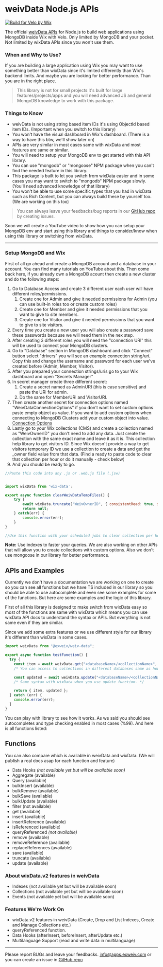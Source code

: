 # weivData Node.js APIs

[![Build for Velo by Wix](https://img.shields.io/badge/Built%20for-Velo%20by%20Wix-3638f4)](https://wix.com/velo)

The official [weivData APIs](https://www.npmjs.com/package/@exweiv/weiv-data) for Node.js to build web applications using MongoDB inside Wix with Velo. Only limited by MongoDB and your pocket. Not limited by wixData APIs since you won't use them.

### When and Why to Use?

If you are building a large application using Wix you may want to use something better than wixData since it's limited differently than Wix's backend limits. And maybe you are looking for better performance. Than you are in the right place.

> This library is not for small projects it's built for large features/projects/apps and you will need advanced JS and general MongoDB knowledge to work with this package.

### Things to Know

- weivData is not using string based item IDs it's using ObjectId based item IDs. (Important when you switch to this library)
- You won't have the visual dashboard in Wix's dashboard. (There is a way to have this btw, we'll show later on)
- APIs are very similar in most cases same with wixData and most features are same or similar.
- You will need to setup your MongoDB env to get started with this API library.
- You can use "mongodb" or "mongoose" NPM package when you can't find the needed feature in this library.
- This package is built to let you switch from wixData easier and in some cases you may want to switch to "mongodb" NPM package slowly. (You'll need advanced knowledge of that library)
- You won't be able to use some specific types that you had in wixData such as Rich Content, but you can always build these by yourself too. (We are working on this too)

> You can always leave your feedbacks/bug reports in our [GitHub repo](https://github.com/ExWeiv/weiv-data/issues) by creating issues.

Soon we will create a YouTube video to show how you can setup your MongoDB env and start using this library and things to consider/know when using this library or switching from wixData.

---

### Setup MongoDB and Wix

First of all go ahead and create a MongoDB account and a database in your account. You can find many tutorials on YouTube about this. Then come back here, if you already own a MongoDB acount then create a new cluster and do the following steps:

1. Go to Database Access and create 3 different user each user will have different roles/permissions.
   1. Create one for Admin and give it needed permissions for Admin (you can use built-in roles too or create custom roles)
   2. Create one for Member and give it needed permissions that you want to give to site members.
   3. Create one for Visitor and give it needed permissions that you want to give to site visitors.
2. Every time you create a new user you will also create a password save these passwords because we will need them in the nex step.
3. After creating 3 different roles you will need the "connection URI" this will be used to connect your MongoDB clusters.
4. Go to "Database" section in MongoDB dashboard and click "Connect" button select "drivers" you will see an example connection string/uri. Copy this and change the username and password for each user we've created before (Admin, Member, Visitor).
5. After you prepared your connection strings/uris go to your Wix dashboard and open "Secrets Manager"
6. In secret manager create three different secret:
   1. Create a secret named as AdminURI (this is case sensitive) and paste the URI for admin.
   2. Do the same for MemberURI and VisitorURI.
7. Then create another secret for connection options named "WeivDataConnectionOptions" if you don't want to set custom options paste empty object as value. If you want to add custom options when connecting to MongoDB Clusters add your custom object into value. [Connection Options](https://www.mongodb.com/docs/manual/administration/connection-pool-overview/)
8. Lastly go to your Wix collections (CMS) and create a collection named as "WeivOwnerID" you don't need to add any data. Just create the collection with the same exact name and leave it as it is. This collection help library to get visitors ID. Since Wix doesn't provide a way to get visitors temporary ID we use a collection to create a data and get the \_owner field value from that data. (Find a ready to paste code to clear that collection per hour or do it manually - check below)
9. And you should be ready to go.

```js
//Paste this code into any .js or .web.js file (.jsw)


import wixData from 'wix-data';

export async function clearWeivDataTempFiles() {
    try {
        await wixData.truncate("WeivOwnerID", { consistentRead: true, suppressAuth: true, suppressHooks: true });
        return null;
    } catch(err) {
        console.error(err);
    }
}

//Use this function with your scheduled jobs to clear collection per hour.
```

**Note:**
Use indexes to faster your queries. We are also working on other APIs that will allow you to create collections with custom options. Also we don't use mongoose in our library for better performance.

## APIs and Examples

Currently we don't have a documentation we are working on one to create so you can see all functions but we have TS included in our library so you should be able to use autocomplete and even see some examples for some of the functions. But here are some examples and the logic of this library.

First of all this library is designed to make switch from wixData easy so most of the functions are same with wixData which means you can use wixData API docs to understand the syntax or APIs. But everything is not same even if they are similar.

Since we add some extra features or we use different style for our library it's different than wixData in some cases.

```js
import weivData from "@exweiv/weiv-data";

export async function testFunction() {
  try {
    const item = await weivData.get("<databaseName>/<collectionName>", itemId, options);
    /* You can access to collections in different databases same as how you access Wix App collections using wixData. */

    const updated = await weivData.update("<databaseName>/<collectionName>", item, options);
    /* Same syntax with wixData when you use update function. */

    return { item, updated };
  } catch (err) {
    console.error(err);
  }
}
```

You can play with library to see how it works. As we said you should see autocompletes and type checking enabled in most cases (%99). And here is all functions listed:

## Functions

You can also compare which is available in weivData and wixData. (We will publish a real docs asap for each function and feature)

- Data Hooks _(not available yet but will be available soon)_
- Aggregate (available)
- Query (available)
- bulkInsert (available)
- bulkRemove (available)
- bulkSave (available)
- bulkUpdate (available)
- filter (not available)
- get (available)
- insert (available)
- insertReference (available)
- isReferenced (available)
- queryReferenced _(not available)_
- remove (available)
- removeReference (available)
- replaceReferences (available)
- save (available)
- truncate (available)
- update (available)

### About wixData.v2 features in weivData

- Indexes (not available yet but will be available soon)
- Collections (not available yet but will be available soon)
- Events (not available yet but will be available soon)

### Features We're Work On

- wixData.v2 features in weivData (Create, Drop and List Indexes, Create and Manage Collections etc.)
- queryReferenced function.
- Data Hooks (afterInsert, beforeInsert, afterUpdate etc.)
- Multilanguage Support (read and write data in multilanguage)

---

<!-- ### Performance Test Examples

We have tested same **weivData** and **wixData** functions in same site with duplicated (both database has same items) databases and here are the results from some functions. Both functions also tested in a free Wix Studio website.

#### weivData.get & wixData.get - Before Mongo Client Cached - First Time Run

![Before Mongo Client Cached - First Time Run](https://img001.prntscr.com/file/img001/Xq1X8Ag2RESQIp84sU-zZA.png)

#### weivData.get & wixData.get - After Mongo Client Cached - After First Run

![After Mongo Client Cached - After First Run](https://img001.prntscr.com/file/img001/aoJxhQbCSkalpKuwPDH78w.png)

#### weivData.update & wixData.update - Before Mongo Client Cached - First Time Run

![Before Mongo Client Cached - First Time Run](https://img001.prntscr.com/file/img001/5lOf36ZYRdmqE3GsJmkRPA.png)

#### weivData.update & wixData.update - After Mongo Client Cached - After First Run

![After Mongo Client Cached - After First Run](https://img001.prntscr.com/file/img001/48-dNRX0S-quqCSdEXdv6g.png)

--- -->

Please report BUGs and leave your feedbacks. info@apps.exweiv.com or you can create an issue in [GitHub repo](https://github.com/ExWeiv/weiv-data/issues)
